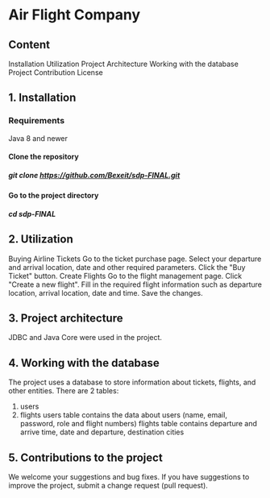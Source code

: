 # Air Flight Company

## Content
Installation
Utilization
Project Architecture
Working with the database
Project Contribution
License

## 1. Installation
### Requirements
Java 8 and newer

#### Clone the repository
##### git clone https://github.com/Bexeit/sdp-FINAL.git
#### Go to the project directory
##### cd sdp-FINAL



## 2. Utilization
Buying Airline Tickets
Go to the ticket purchase page.
Select your departure and arrival location, date and other required parameters.
Click the "Buy Ticket" button.
Create Flights
Go to the flight management page.
Click "Create a new flight".
Fill in the required flight information such as departure location, arrival location, date and time.
Save the changes.
## 3. Project architecture
JDBC and Java Core were used in the project.

## 4. Working with the database
The project uses a database to store information about tickets, flights, and other entities.
There are 2 tables:
1. users
2. flights
users table contains the data about users (name, email, password, role and flight numbers)
flights table contains departure and arrive time, date and departure, destination cities

## 5. Contributions to the project
We welcome your suggestions and bug fixes. If you have suggestions to improve the project, submit a change request (pull request).
